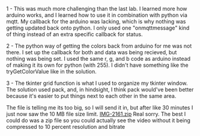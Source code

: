 1 - This was much more challenging than the last lab. I learned more how arduino works, and I learned how to use it in combination with python via mqtt. My callback for the arduino was lacking, which is why nothing was getting updated back onto python. I only used one "onmqttmessage" kind of thing instead of an extra specific callback for status.

2 - The python way of getting the colors back from arduino for me was not there. I set up the callback for both and data was being recieved, but nothing was being set. I used the same r, g, and b code as arduino instead of making it its own for python (with 255). I didn't have something like the tryGetColorValue like in the solution.

3 - The tkinter grid function is what I used to organize my tkinter window. The solution used pack, and, in hindsight, I think pack would've been better because it's easier to put things next to each other in the same area.

The file is telling me its too big, so I will send it in, but after like 30 minutes I just now saw the 10 MB file size limit. 
[IMG-2161.zip](https://github.com/elee2045sp23/lab-1-SethBrand-sys/files/10887507/IMG-2161.zip)
Real sorry. The best I could do was a zip file so you could actually see the video without it being compressed to 10 percent resolution and bitrate
